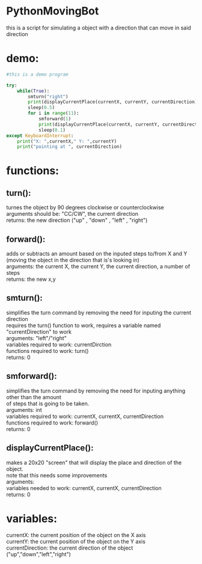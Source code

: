 # PythonMovingBot
this is a script for simulating a object with a direction that can move in said direction
# demo:
```python
#this is a demo program

try:
    while(True):
        smturn("right")
        print(displayCurrentPlace(currentX, currentY, currentDirection))
        sleep(0.5)
        for i in range(11): 
            smforward(1)
            print(displayCurrentPlace(currentX, currentY, currentDirection))
            sleep(0.1)
except KeyboardInterrupt:
    print("X: ",currentX," Y: ",currentY)
    print("pointing at ", currentDirection)
```
# functions:
<h2>turn():</h2>
<p>
    turnes the object by 90 degrees clockwise or counterclockwise<br/>
    arguments should be: "CC/CW", the current direction<br/>
    returns: the new direction ("up" , "down" , "left" , "right")
</p>
<h2>forward():</h2>
<p>
  adds or subtracts an amount based on the inputed steps to/from X and Y <br/>
   (moving the object in the direction that is's looking in)<br/>
   arguments: the current X, the current Y, the current direction, a number of steps<br/>
   returns: the new x,y
</p>
<h2>smturn():</h2>
<p>
     simplifies the turn command by removing the need for inputing the current direction<br/>
   requires the turn() function to work, requires a variable named "currentDirection" to work<br/>
   arguments: "left"/"right"<br/>
   variables required to work: currentDirction<br/>
   functions required to work: turn()<br/>
   returns: 0
</p>
<h2>smforward():</h2>
<p>
     simplifies the turn command by removing the need for inputing anything other than the amount<br/>
   of steps that is going to be taken.<br/>
   arguments: int<br/>
   variables required to work: currentX, currentX, currentDirection<br/>
   functions required to work: forward()<br/>
   returns: 0
</p>
<h2>displayCurrentPlace():</h2>
<p>
   makes a 20x20 "screen" that will display the place and direction of the object.<br/>
   note that this needs some improvements<br/>
   arguments:<br/>
   variables needed to work: currentX, currentX, currentDirection<br/>
   returns: 0
</p>
<h1>variables:</h1>
   currentX:           the current position of the object on the X axis<br/>
   currentY:           the current position of the object on the Y axis<br/>
   currentDirection:   the current direction of the object ("up","down","left","right")
